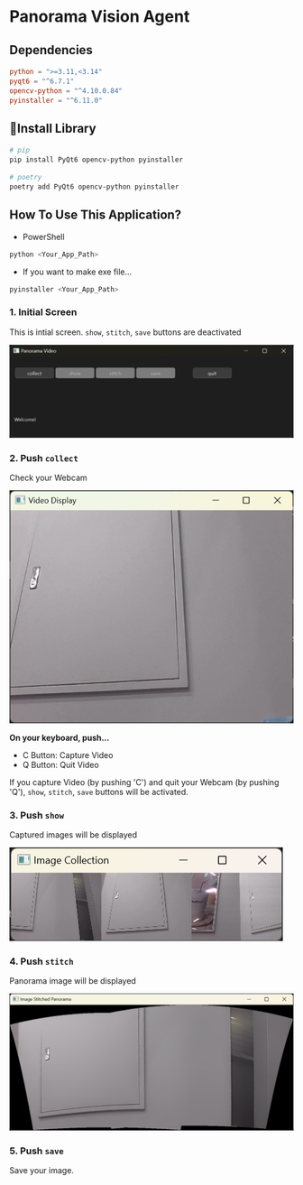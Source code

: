 # Panorama Vision Agent

## Dependencies

```toml
python = ">=3.11,<3.14"
pyqt6 = "^6.7.1"
opencv-python = "^4.10.0.84"
pyinstaller = "^6.11.0"
```

## 📌Install Library

```PowerShell
# pip
pip install PyQt6 opencv-python pyinstaller
```
```PowerShell
# poetry
poetry add PyQt6 opencv-python pyinstaller
```

## How To Use This Application?

* PowerShell
```PowerShell
python <Your_App_Path>
```

* If you want to make exe file...
```PowerShell
pyinstaller <Your_App_Path>
```

### 1. Initial Screen


This is intial screen. `show`, `stitch`, `save` buttons are deactivated

![initial_page](img/{F93290E1-C4DF-477D-AF69-26564B4B85E4}.png)

### 2. Push `collect`

Check your Webcam

![collect_button](img/{E53CD804-674D-4518-99F0-01CFECF878E6}.png)

**On your keyboard, push...**
* C Button: Capture Video
* Q Button: Quit Video

If you capture Video (by pushing 'C') and quit your Webcam (by pushing 'Q'), `show`, `stitch`, `save` buttons will be activated.

### 3. Push `show`

Captured images will be displayed

![image_collection](img/{CA47A6D3-4C7C-4E6A-86FE-DF1A77030F6D}.png)


### 4. Push `stitch`

Panorama image will be displayed

![image_stitched_panorama](img/{1B8FC8F1-8F0E-4782-993C-21DE6E5FB6B6}.png)


### 5. Push `save`

Save your image.